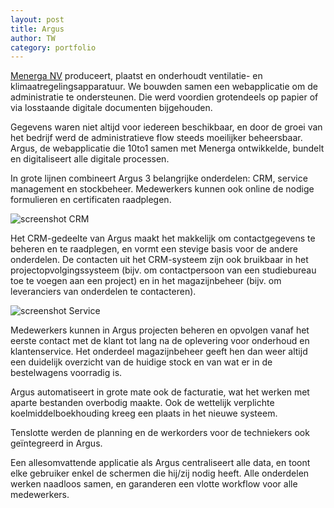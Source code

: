 ```yaml
---
layout: post
title: Argus
author: TW
category: portfolio
---
```

[Menerga NV](http://www.menerga.be/) produceert, plaatst en onderhoudt ventilatie- en klimaatregelingsapparatuur. We bouwden samen een webapplicatie om de administratie te ondersteunen. Die werd voordien grotendeels op papier of via losstaande digitale documenten bijgehouden.  

Gegevens waren niet altijd voor iedereen beschikbaar, en door de groei van het bedrijf werd de administratieve flow steeds moeilijker beheersbaar. Argus, de webapplicatie die 10to1 samen met Menerga ontwikkelde, bundelt en digitaliseert alle digitale processen.   

In grote lijnen combineert Argus 3 belangrijke onderdelen: CRM, service management en stockbeheer. Medewerkers kunnen ook online de nodige formulieren en certificaten raadplegen.  

![screenshot CRM](http://blog.10to1.be/img/portfolio_rgs_01.png)  

Het CRM-gedeelte van Argus maakt het makkelijk om contactgegevens te beheren en te raadplegen, en vormt een stevige basis voor de andere onderdelen. De contacten uit het CRM-systeem zijn ook bruikbaar in het projectopvolgingssysteem (bijv. om contactpersoon van een studiebureau toe te voegen aan een project) en in het magazijnbeheer (bijv. om  leveranciers van onderdelen te contacteren).  

![screenshot Service](http://blog.10to1.be/img/portfolio_rgs_02.png)  

Medewerkers kunnen in Argus projecten beheren en opvolgen vanaf het eerste contact met de klant tot lang na de oplevering voor onderhoud en klantenservice. Het onderdeel magazijnbeheer geeft hen dan weer altijd een duidelijk overzicht van de huidige stock en van wat er in de bestelwagens voorradig is.  

Argus automatiseert in grote mate ook de facturatie, wat het werken met aparte bestanden overbodig maakte. Ook de wettelijk verplichte koelmiddelboekhouding kreeg een plaats in het nieuwe systeem.  

Tenslotte werden de planning en de werkorders voor de techniekers ook geïntegreerd in Argus.  

Een allesomvattende applicatie als Argus centraliseert alle data, en toont elke gebruiker enkel de schermen die hij/zij nodig heeft. Alle onderdelen werken naadloos samen, en garanderen een vlotte workflow voor alle medewerkers. 




